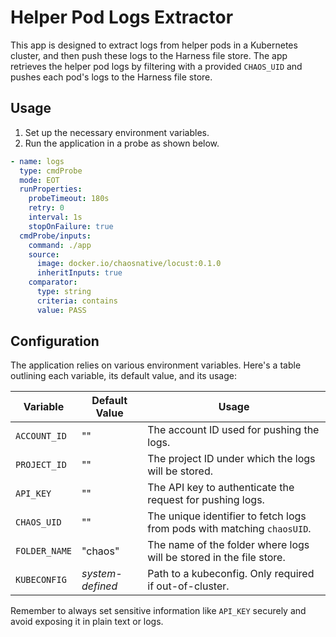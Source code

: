 # Helper Pod Logs Extractor

This app is designed to extract logs from helper pods in a Kubernetes cluster, and then push these logs to the Harness file store. The app retrieves the helper pod logs by filtering with a provided `CHAOS_UID` and pushes each pod's logs to the Harness file store. 

## Usage

1. Set up the necessary environment variables.
2. Run the application in a probe as shown below.

```yaml
- name: logs
  type: cmdProbe
  mode: EOT
  runProperties:
    probeTimeout: 180s
    retry: 0
    interval: 1s
    stopOnFailure: true
  cmdProbe/inputs:
    command: ./app
    source:
      image: docker.io/chaosnative/locust:0.1.0
      inheritInputs: true
    comparator:
      type: string
      criteria: contains
      value: PASS
```

## Configuration

The application relies on various environment variables. Here's a table outlining each variable, its default value, and its usage:

| Variable   | Default Value | Usage                                                                     |
|------------|---------------|---------------------------------------------------------------------------|
| `ACCOUNT_ID`   | ""            | The account ID used for pushing the logs.                                |
| `PROJECT_ID`   | ""            | The project ID under which the logs will be stored.                      |
| `API_KEY`      | ""            | The API key to authenticate the request for pushing logs.                |
| `CHAOS_UID`    | ""            | The unique identifier to fetch logs from pods with matching `chaosUID`.  |
| `FOLDER_NAME`  | "chaos"       | The name of the folder where logs will be stored in the file store.      |
| `KUBECONFIG`   | *system-defined*  | Path to a kubeconfig. Only required if out-of-cluster.                   |

Remember to always set sensitive information like `API_KEY` securely and avoid exposing it in plain text or logs.